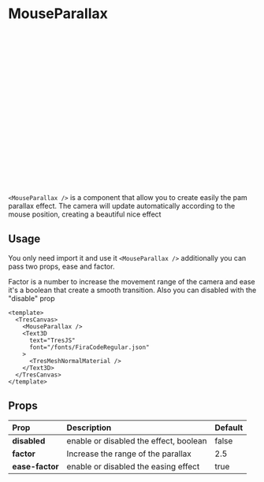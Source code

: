 # MouseParallax

<ClientOnly>
  <div style="aspect-ratio: 16/9; height: auto; margin: 2rem 0; border-radius: 8px; overflow:hidden;">
    <MouseParallaxDemo />
  </div> 
</ClientOnly>

`<MouseParallax />` is a component that allow you to create easily the pam parallax effect. The camera will update automatically according to the mouse position, creating a beautiful nice effect

## Usage

You only need import it and use it `<MouseParallax />` additionally you can pass two props, ease and factor.

Factor is a number to increase the movement range of the camera and ease it's a boolean that create a smooth transition. Also you can disabled with the "disable" prop

```vue
<template>
  <TresCanvas>
    <MouseParallax />
    <Text3D
      text="TresJS"
      font="/fonts/FiraCodeRegular.json"
    >
      <TresMeshNormalMaterial />
    </Text3D>
  </TresCanvas>
</template>
```

## Props

| Prop         | Description                                             | Default |
| :----------- | :------------------------------------------------------ | ------- |
| **disabled** | enable or disabled the effect, boolean                  | false   |
| **factor**   | Increase the range of the parallax | 2.5       |
| **ease-factor**   | enable or disabled the easing effect | true       |
